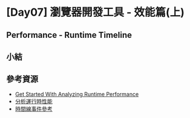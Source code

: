 # [Day07] 瀏覽器開發工具 - 效能篇(上)

## Performance - Runtime Timeline

## 小結

## 參考資源

- [Get Started With Analyzing Runtime Performance](https://developers.google.com/web/tools/chrome-devtools/evaluate-performance/?utm_source=devtools)
- [分析運行時性能](https://developers.google.com/web/tools/chrome-devtools/rendering-tools?hl=zh-tw)
- [時間線事件參考](https://developers.google.com/web/tools/chrome-devtools/evaluate-performance/performance-reference?hl=zh-tw)
